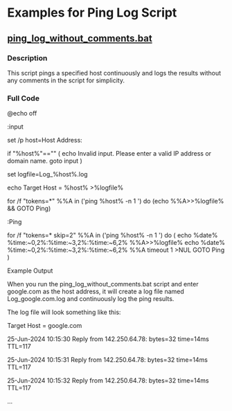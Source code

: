 # Examples for Ping Log Script

## [ping_log_without_comments.bat](batch/ping-scripts/ping_log_without_comments.bat)

### Description
This script pings a specified host continuously and logs the results without any comments in the script for simplicity.

### Full Code

@echo off

:input

set /p host=Host Address: 

if "%host%"=="" (
    echo Invalid input. Please enter a valid IP address or domain name.
    goto input
)

set logfile=Log_%host%.log

echo Target Host = %host% >%logfile%

for /f "tokens=*" %%A in ('ping %host% -n 1 ') do (echo %%A>>%logfile% && GOTO Ping)

:Ping

for /f "tokens=* skip=2" %%A in ('ping %host% -n 1 ') do (
    echo %date% %time:~0,2%:%time:~3,2%:%time:~6,2% %%A>>%logfile%
    echo %date% %time:~0,2%:%time:~3,2%:%time:~6,2% %%A
    timeout 1 >NUL 
    GOTO Ping
)


Example Output

When you run the ping_log_without_comments.bat script and enter google.com as the host address, it will create a log file named Log_google.com.log and continuously log the ping results.

The log file will look something like this:

Target Host = google.com

25-Jun-2024 10:15:30 Reply from 142.250.64.78: bytes=32 time=14ms TTL=117

25-Jun-2024 10:15:31 Reply from 142.250.64.78: bytes=32 time=14ms TTL=117

25-Jun-2024 10:15:32 Reply from 142.250.64.78: bytes=32 time=14ms TTL=117

...
